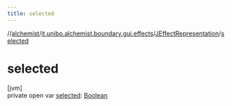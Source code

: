 ```yaml
---
title: selected
---
```

//[alchemist](../../../index.html)/[it.unibo.alchemist.boundary.gui.effects](../index.html)/[JEffectRepresentation](index.html)/[selected](selected.html)



# selected



[jvm]\
private open var [selected](selected.html): [Boolean](https://kotlinlang.org/api/latest/jvm/stdlib/kotlin/-boolean/index.html)





